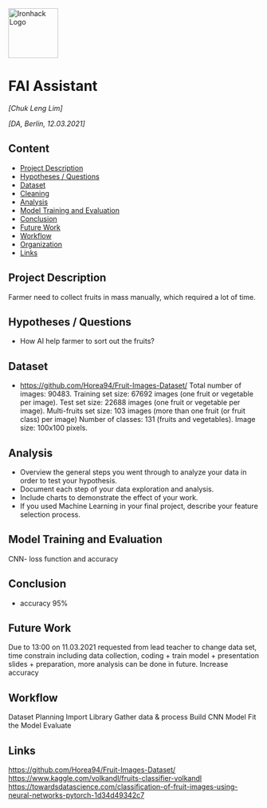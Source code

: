 <img src="https://bit.ly/2VnXWr2" alt="Ironhack Logo" width="100"/>

# FAI Assistant
*[Chuk Leng Lim]*

*[DA, Berlin, 12.03.2021]*

## Content
- [Project Description](#project-description)
- [Hypotheses / Questions](#hypotheses-questions)
- [Dataset](#dataset)
- [Cleaning](#cleaning)
- [Analysis](#analysis)
- [Model Training and Evaluation](#model-training-and-evaluation)
- [Conclusion](#conclusion)
- [Future Work](#future-work)
- [Workflow](#workflow)
- [Organization](#organization)
- [Links](#links)

## Project Description
Farmer need to collect fruits in mass manually, which required a lot of time.

## Hypotheses / Questions
* How AI help farmer to sort out the fruits?


## Dataset
* https://github.com/Horea94/Fruit-Images-Dataset/
Total number of images: 90483.
Training set size: 67692 images (one fruit or vegetable per image).
Test set size: 22688 images (one fruit or vegetable per image).
Multi-fruits set size: 103 images (more than one fruit (or fruit class) per image)
Number of classes: 131 (fruits and vegetables).
Image size: 100x100 pixels.


## Analysis
* Overview the general steps you went through to analyze your data in order to test your hypothesis.
* Document each step of your data exploration and analysis.
* Include charts to demonstrate the effect of your work.
* If you used Machine Learning in your final project, describe your feature selection process.

## Model Training and Evaluation
CNN- loss function and accuracy

## Conclusion
* accuracy 95%


## Future Work
Due to 13:00 on 11.03.2021 requested from lead teacher to change data set, time constrain including data collection, coding + train model + presentation slides + preparation, more analysis can be done in future.
Increase accuracy

## Workflow
Dataset
Planning
Import Library
Gather data & process
Build CNN Model
Fit the Model
Evaluate

## Links
https://github.com/Horea94/Fruit-Images-Dataset/
https://www.kaggle.com/volkandl/fruits-classifier-volkandl
https://towardsdatascience.com/classification-of-fruit-images-using-neural-networks-pytorch-1d34d49342c7

